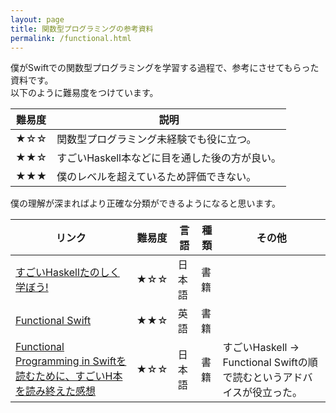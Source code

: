```yaml
---
layout: page
title: 関数型プログラミングの参考資料
permalink: /functional.html
---
```


僕がSwiftでの関数型プログラミングを学習する過程で、参考にさせてもらった資料です。  
以下のように難易度をつけています。

難易度 | 説明
--- | ---
★☆☆ | 関数型プログラミング未経験でも役に立つ。
★★☆ | すごいHaskell本などに目を通した後の方が良い。
★★★ | 僕のレベルを超えているため評価できない。

僕の理解が深まればより正確な分類ができるようになると思います。

リンク | 難易度 | 言語 | 種類 | その他
--- | --- | --- | --- | ---
[すごいHaskellたのしく学ぼう!](http://px.a8.net/svt/ejp?a8mat=1NWF4Y+EFRJQY+249K+BWGDT&a8ejpredirect=http%3A%2F%2Fwww.amazon.co.jp%2Fdp%2F4274068854%2F%3Ftag%3Da8-affi-255514-22) | ★☆☆ | 日本語 | 書籍 | 
[Functional Swift](http://px.a8.net/svt/ejp?a8mat=1NWF4Y+EFRI7E+249K+BWGDT&a8ejpredirect=http%3A%2F%2Fwww.amazon.co.jp%2Fdp%2FB00UY3K04O%2F%3Ftag%3Da8-affi-205968-22) | ★★☆ | 英語 | 書籍 | 
[Functional Programming in Swiftを読むために、すごいH本を読み終えた感想](http://egg-is-world.com/2015/09/09/sugoi-haskell-book/) | ★☆☆ | 日本語 | 書籍 | すごいHaskell → Functional Swiftの順で読むというアドバイスが役立った。

<script>
window.addEventListener('load', function() {
  $('table:first th').attr('data-sortable', false);
  $('table').attr('data-sortable', true);
  Sortable.init();
});
</script>
